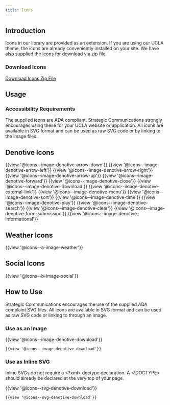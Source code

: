 ```yaml
---
title: Icons
---
```

## **Introduction**

Icons in our library are provided as an extension. If you are using our UCLA theme, the icons are already conveniently installed on your site. We have also supplied the icons for download via zip file.

### **Download Icons**
<a class="create-button" href="https://ucla-fractal.s3-us-west-1.amazonaws.com/UCLA-WEB-ICONS.zip">Download Icons Zip File</a>

## **Usage**

### **Accessibility Requirements**
The supplied icons are ADA compliant. Strategic Communications strongly encourages using these for your UCLA website or application. All icons are available in SVG format and can be used as raw SVG code or by linking to the image files.

## Denotive Icons
{{view '@icons--image-denotive-arrow-down'}}
{{view '@icons--image-denotive-arrow-left'}}
{{view '@icons--image-denotive-arrow-right'}}
{{view '@icons--image-denotive-arrow-up'}}
{{view '@icons--image-denotive-forward'}}
{{view '@icons--image-denotive-close'}}
{{view '@icons--image-denotive-download'}}
{{view '@icons--image-denotive-external-link'}}
{{view '@icons--image-denotive-menu'}}
{{view '@icons--image-denotive-sort'}}
{{view '@icons--image-denotive-time'}}
{{view '@icons--image-denotive-play'}}
{{view '@icons--image-denotive-search'}}
{{view '@icons--image-denotive-clear'}}
{{view '@icons--image-denotive-form-submission'}}
{{view '@icons--image-denotive-informational'}}

## Weather Icons
{{view '@icons--a-image-weather'}}

## Social Icons
{{view '@icons--b-image-social'}}

## How to Use

Strategic Communications encourages the use of the supplied ADA complaint SVG files. All icons are available in SVG format and can be used as raw SVG code or linking to through an image.


### **Use as an Image**

{{view '@icons--image-denotive-download'}}
```
{{view '@icons--image-denotive-download'}}
```

### **Use as Inline SVG**

Inline SVGs do not require a <?xml> doctype declaration. A <!DOCTYPE> should already be declared at the very top of your page.

{{view '@icons--svg-denotive-download'}}
```
{{view '@icons--svg-denotive-download'}}
```
